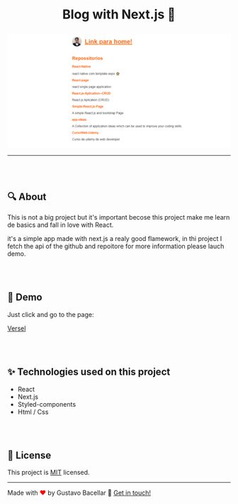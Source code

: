 #  <p align=center> Blog with Next.js 👋</p> 



![Test Automation](./github/gif_blog.gif)




<hr/>

<br>
<br>

## 🔍 About

<p>This is not a big project but it's important becose this project make me learn de basics and fall in love with React.  </p>
<p>it's a simple app made with next.js a realy  good  flamework, in thi project I fetch the api of the github and repoitore for more information please lauch demo.</p>

<br>
<br>

## 🚀 Demo
Just click and go to the page:



[Versel ](https://blog-react-js-ff2ixrui5.vercel.app/)



<br>
<br>

## ✨ Technologies used on this project

<ul>
    <li> React
    <li> Next.js
    <li> Styled-components
    <li> Html / Css
</ul>

<br>
<br>

## 📝 License

This project is [MIT](https://github.com/gustavobacellarladeira/Blog-React.js/blob/master/LICENSE) licensed.

<hr/>

Made with <span style = "color: red">♥</span> by Gustavo Bacellar 👋 <a href="https://www.linkedin.com/in/gustavo-bacellar/?msgControlName=reply_to_sender&msgConversationId=6714883939833561088&msgOverlay=true">Get in touch!</a>
